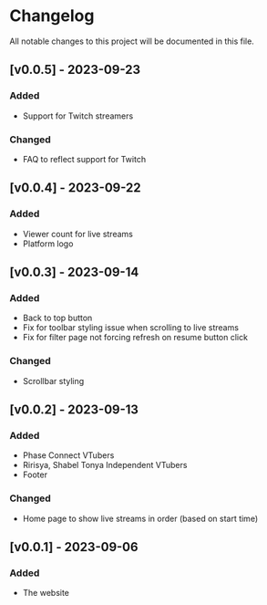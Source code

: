# Changelog

All notable changes to this project will be documented in this file.

## [v0.0.5] - 2023-09-23

### Added

- Support for Twitch streamers

### Changed

- FAQ to reflect support for Twitch

## [v0.0.4] - 2023-09-22

### Added

- Viewer count for live streams
- Platform logo

## [v0.0.3] - 2023-09-14

### Added

- Back to top button
- Fix for toolbar styling issue when scrolling to live streams
- Fix for filter page not forcing refresh on resume button click

### Changed

- Scrollbar styling

## [v0.0.2] - 2023-09-13

### Added

- Phase Connect VTubers
- Ririsya, Shabel Tonya Independent VTubers
- Footer

### Changed

- Home page to show live streams in order (based on start time)

## [v0.0.1] - 2023-09-06

### Added

- The website
